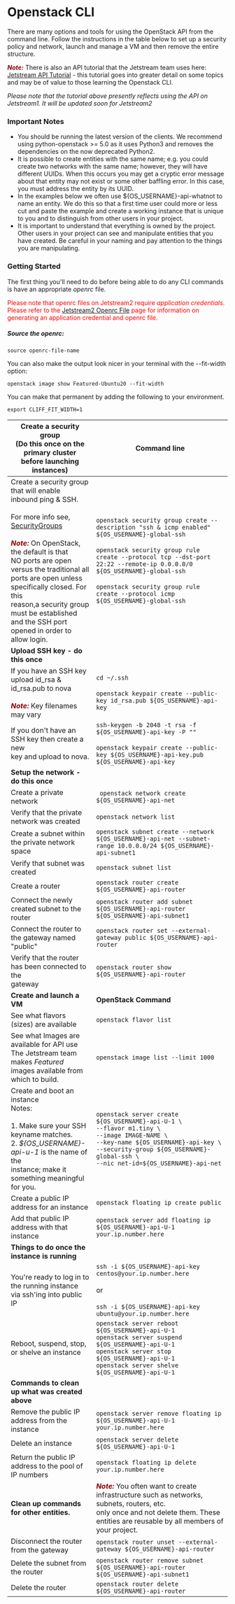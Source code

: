 # Openstack CLI

There are many options and tools for using the OpenStack API from the command line. Follow the instructions in the table below to set up a security policy and network, launch and manage a VM and then remove the entire structure.

<span style="color:darkred">***Note:***</span> There is also an API tutorial that the Jetstream team uses here:[ Jetstream API Tutorial](https://github.com/jlf599/JetstreamAPITutorial) - this tutorial goes into greater detail on some topics and may be of value to those learning the Openstack CLI.

*Please note that the tutorial above presently reflects using the API on Jetstream1. It will be updated soon for Jetstream2*

### Important Notes

 * You should be running the latest version of the clients.  We recommend using python-openstack >= 5.0 as it uses Python3 and removes the dependencies on the now deprecated Python2.
 * It is possible to create entities with the same name; e.g. you could create two networks with the same name; however, they will have different UUIDs.  When this occurs you may get a cryptic error message about that entity may not exist or some other baffling error.  In this case, you must address the entity by its UUID.
 * In the examples below we often use ${OS_USERNAME}-api-whatnot to name an entity.  We do this so that a first time user could more or less cut and paste the example and create a working instance that is unique to you and to distinguish from other users in your project.
 * It is important to understand that everything is owned by the project.  Other users in your project can see and manipulate entities that you have created. Be careful in your naming and pay attention to the things you are manipulating.

### Getting Started

The first thing you'll need to do before being able to do any CLI commands is have an appropriate *openrc* file.

<span style="color:red">Please note that openrc files on Jetstream2 require *application credentials*. Please refer to the [Jetstream2 Openrc File](openrc.md) page for information on generating an application credential and openrc file.

##### Source the openrc:

```source openrc-file-name```

You can also make the output look nicer in your terminal with the --fit-width option:

```openstack image show Featured-Ubuntu20 --fit-width```

You can make that permanent by adding the following to your environment.

```export CLIFF_FIT_WIDTH=1```

| Create a security group<br>(Do this once on the primary cluster<br>before launching instances) 	| Command line 	|
|---	|---	|
| Create a security group that will enable<br>inbound ping & SSH.<br><br>For more info see, [SecurityGroups](https://wiki.openstack.org/wiki/Neutron/SecurityGroups)<br><br><span style="color:darkred">***Note:***</span> On OpenStack, the default is that<br>NO ports are open versus the traditional all<br>ports are open unless specifically closed. For this<br>reason,a security group must be established<br>and the SSH port opened in order to allow login. 	| ```openstack security group create --description "ssh & icmp enabled" ${OS_USERNAME}-global-ssh``` <br><br>```openstack security group rule create --protocol tcp --dst-port 22:22 --remote-ip 0.0.0.0/0 ${OS_USERNAME}-global-ssh``` <br><br>```openstack security group rule create --protocol icmp ${OS_USERNAME}-global-ssh``` 	|
|**Upload SSH key - do this once** 	|  	|
| If you have an SSH key upload id_rsa & <br>id_rsa.pub to nova<br><br><span style="color:darkred">***Note:***</span> Key filenames may vary 	| ```cd ~/.ssh```<br><br>```openstack keypair create --public-key id_rsa.pub ${OS_USERNAME}-api-key``` 	|
| If you don't have an SSH key then create a new<br>key and upload to nova. 	| ```ssh-keygen -b 2048 -t rsa -f ${OS_USERNAME}-api-key -P ""```<br><br>```openstack keypair create --public-key ${OS_USERNAME}-api-key.pub ${OS_USERNAME}-api-key``` 	|
| **Setup the network - do this once**  	||
| Create a private network 	|``` openstack network create ${OS_USERNAME}-api-net``` 	|
| Verify that the private network was created 	| ```openstack network list``` 	|
| Create a subnet within the private network<br>space 	| ```openstack subnet create --network ${OS_USERNAME}-api-net --subnet-range 10.0.0.0/24 ${OS_USERNAME}-api-subnet1``` 	|
| Verify that subnet was created 	| ```openstack subnet list``` 	|
| Create a router 	| ```openstack router create ${OS_USERNAME}-api-router``` 	|
| Connect the newly created subnet to the router 	| ```openstack router add subnet ${OS_USERNAME}-api-router ${OS_USERNAME}-api-subnet1``` 	|
| Connect the router to the gateway named <br>"public" 	| ```openstack router set --external-gateway public ${OS_USERNAME}-api-router``` 	|
| Verify that the router has been connected to the<br>gateway 	| ```openstack router show ${OS_USERNAME}-api-router``` 	|
| **Create and launch a VM** 	| **OpenStack Command** 	|
| See what flavors (sizes) are available 	| ```openstack flavor list``` 	|
| See what Images are available for API use<br>The Jetstream team makes *Featured* <br>images available from which to build. 	| ```openstack image list --limit 1000``` 	|
| Create and boot an instance<br>Notes:<br><br>1. Make sure your SSH keyname matches. <br>2. *${OS_USERNAME}-api-u-1* is the name of the<br>instance; make it something meaningful for you. 	| ```openstack server create ${OS_USERNAME}-api-U-1 \```<br>```--flavor m1.tiny \```<br>```--image IMAGE-NAME \```<br>```--key-name ${OS_USERNAME}-api-key \```<br>```--security-group ${OS_USERNAME}-global-ssh \```<br>```--nic net-id=${OS_USERNAME}-api-net```  	|
| Create a public IP address for an instance 	| ```openstack floating ip create public``` 	|
| Add that public IP address with that instance 	| ```openstack server add floating ip ${OS_USERNAME}-api-U-1 your.ip.number.here``` 	|
| **Things to do once the instance is running** 	|  	|
| You're ready to log in to the running instance<br>via ssh'ing into public IP 	| ```ssh -i ${OS_USERNAME}-api-key centos@your.ip.number.here```<br><br> or <br><br>```ssh -i ${OS_USERNAME}-api-key ubuntu@your.ip.number.here``` 	|
| Reboot, suspend, stop, or shelve an instance 	| ```openstack server reboot ${OS_USERNAME}-api-U-1```<br>```openstack server suspend ${OS_USERNAME}-api-U-1```<br>```openstack server stop ${OS_USERNAME}-api-U-1```<br>```openstack server shelve ${OS_USERNAME}-api-U-1```	|
| **Commands to clean up what was created above** 	|  	|
| Remove the public IP address from the instance 	| ```openstack server remove floating ip ${OS_USERNAME}-api-U-1 your.ip.number.here``` 	|
| Delete an instance 	| ```openstack server delete ${OS_USERNAME}-api-U-1``` 	|
| Return the public IP address to the pool of IP numbers 	| ```openstack floating ip delete your.ip.number.here``` 	|
| **Clean up commands for other entities.** 	| <span style="color:darkred">***Note:***</span> You often want to create infrastructure such as networks, subnets, routers, etc.<br>only once and not delete them. These entities are reusable by all members of your project. 	|
| Disconnect the router from the gateway 	| ```openstack router unset --external-gateway ${OS_USERNAME}-api-router``` 	|
| Delete the subnet from the router 	| ```openstack router remove subnet ${OS_USERNAME}-api-router ${OS_USERNAME}-api-subnet1``` 	|
| Delete the router 	| ```openstack router delete ${OS_USERNAME}-api-router``` 	|
